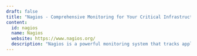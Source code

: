 ```yaml
---
draft: false
title: "Nagios - Comprehensive Monitoring for Your Critical Infrastructure"
content:
  id: nagios
  name: Nagios
  website: https://www.nagios.org/
  description: "Nagios is a powerful monitoring system that tracks applications, services, systems, and network protocols, helping businesses ensure the health of their mission-critical infrastructure with advanced scalability and flexibility."
---
```

